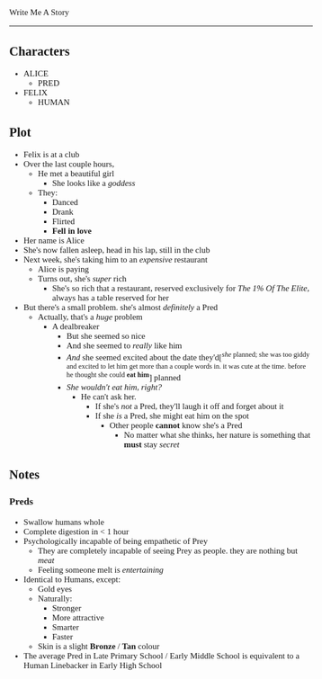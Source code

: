 <Style>
    Body {
        Font-size: 15px;
        Font-family: Verdana;
    };
</Style>

Write Me A Story
****************
Characters
----------
- ALICE
    - PRED
- FELIX
    - HUMAN

Plot
----
- Felix is at a club
- Over the last couple hours,
    - He met a beautiful girl
        - She looks like a _goddess_
    - They:
        - Danced
        - Drank
        - Flirted
        - __Fell in love__
- Her name is Alice
- She's now fallen asleep, head in his lap, still in the club
- Next week, she's taking him to an _expensive_ restaurant
    - Alice is paying
    - Turns out, she's _super_ rich
        - She's so rich that a restaurant, reserved exclusively for _The 1% Of The Elite_, always has a table reserved for her
- But there's a small problem. she's almost _definitely_ a Pred
    - Actually, that's a _huge_ problem
        - A dealbreaker
            - But she seemed so nice
            - And she seemed to _really_ like him
            - _And_ she seemed excited about the date they'd[<sup>_she_ planned; she was too giddy and excited to let him get more than a couple words in. it was cute at the time. before he thought she could __eat him__</sup>] planned
            - _She wouldn't eat him, right?_
                - He can't ask her.
                    - If she's _not_ a Pred, they'll laugh it off and forget about it
                    - If she _is_ a Pred, she might eat him on the spot
                        - Other people __cannot__ know she's a Pred
                            - No matter what she thinks, her nature is something that __must__ stay _secret_

Notes
-----
### Preds
- Swallow humans whole
- Complete digestion in < 1 hour
- Psychologically incapable of being empathetic of Prey
    - They are completely incapable of seeing Prey as people. they are nothing but _meat_
    - Feeling someone melt is _entertaining_
- Identical to Humans, except:
    - Gold eyes
    - Naturally:
        - Stronger
        - More attractive
        - Smarter
        - Faster
    - Skin is a slight __Bronze__ / __Tan__ colour
- The average Pred in Late Primary School / Early Middle School is equivalent to a Human Linebacker in Early High School